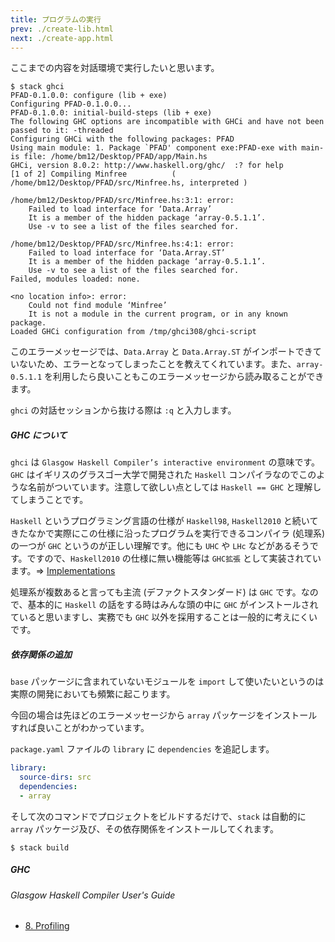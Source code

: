```yaml
---
title: プログラムの実行
prev: ./create-lib.html
next: ./create-app.html
---
```


ここまでの内容を対話環境で実行したいと思います。

```shell-session
$ stack ghci
PFAD-0.1.0.0: configure (lib + exe)
Configuring PFAD-0.1.0.0...
PFAD-0.1.0.0: initial-build-steps (lib + exe)
The following GHC options are incompatible with GHCi and have not been passed to it: -threaded
Configuring GHCi with the following packages: PFAD
Using main module: 1. Package `PFAD' component exe:PFAD-exe with main-is file: /home/bm12/Desktop/PFAD/app/Main.hs
GHCi, version 8.0.2: http://www.haskell.org/ghc/  :? for help
[1 of 2] Compiling Minfree          ( /home/bm12/Desktop/PFAD/src/Minfree.hs, interpreted )

/home/bm12/Desktop/PFAD/src/Minfree.hs:3:1: error:
    Failed to load interface for ‘Data.Array’
    It is a member of the hidden package ‘array-0.5.1.1’.
    Use -v to see a list of the files searched for.

/home/bm12/Desktop/PFAD/src/Minfree.hs:4:1: error:
    Failed to load interface for ‘Data.Array.ST’
    It is a member of the hidden package ‘array-0.5.1.1’.
    Use -v to see a list of the files searched for.
Failed, modules loaded: none.

<no location info>: error:
    Could not find module ‘Minfree’
    It is not a module in the current program, or in any known package.
Loaded GHCi configuration from /tmp/ghci308/ghci-script
```

このエラーメッセージでは、`Data.Array` と `Data.Array.ST` がインポートできていないため、エラーとなってしまったことを教えてくれています。また、`array-0.5.1.1` を利用したら良いこともこのエラーメッセージから読み取ることができます。

`ghci` の対話セッションから抜ける際は `:q` と入力します。

##### GHC について

`ghci` は `Glasgow Haskell Compiler’s interactive environment` の意味です。 `GHC` はイギリスのグラスゴー大学で開発された `Haskell` コンパイラなのでこのような名前がついています。注意して欲しい点としては `Haskell == GHC` と理解してしまうことです。

`Haskell` というプログラミング言語の仕様が `Haskell98`, `Haskell2010` と続いてきたなかで実際にこの仕様に沿ったプログラムを実行できるコンパイラ (処理系) の一つが `GHC` というのが正しい理解です。他にも `UHC` や `LHc` などがあるそうです。ですので、`Haskell2010` の仕様に無い機能等は `GHC拡張` として実装されています。=> [Implementations](https://wiki.haskell.org/Implementations)

処理系が複数あると言っても主流 (デファクトスタンダード) は `GHC` です。なので、基本的に `Haskell` の話をする時はみんな頭の中に `GHC` がインストールされていると思いますし、実務でも `GHC` 以外を採用することは一般的に考えにくいです。

##### 依存関係の追加
`base` パッケージに含まれていないモジュールを `import` して使いたいというのは実際の開発においても頻繁に起こります。

今回の場合は先ほどのエラーメッセージから `array` パッケージをインストールすれば良いことがわかっています。

`package.yaml` ファイルの `library` に `dependencies` を追記します。

```yaml:package.yaml
library:
  source-dirs: src
  dependencies:
  - array
```

そして次のコマンドでプロジェクトをビルドするだけで、`stack` は自動的に `array` パッケージ及び、その依存関係をインストールしてくれます。

```shell-session
$ stack build
```

##### GHC
###### Glasgow Haskell Compiler User's Guide
- [8. Profiling](https://downloads.haskell.org/~ghc/latest/docs/html/users_guide/profiling.html)
